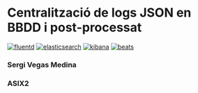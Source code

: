 # Centralització de logs JSON en BBDD i post-processat
[![fluentd](https://pbs.twimg.com/profile_images/2261136657/fluent_normal.png)](http://www.fluentd.org/)
[![elasticsearch](https://banen.bol.com/content/uploads/2014/08/elasticsearch.png)](https://www.elastic.co/products/elasticsearch)
[![kibana](https://raw.githubusercontent.com/1science/docker-kibana/latest/logo.png)](https://www.elastic.co/products/kibana)
[![beats](https://amsterdam.luminis.eu/wp-content/uploads/2016/02/elastic-beats-fw.png=100x20)](https://www.elastic.co/products/beats)


### Sergi Vegas Medina
### ASIX2
